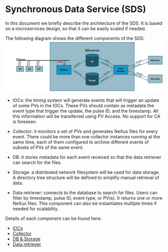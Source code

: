 # Synchronous Data Service (SDS)

In this document we briefly describe the architecture of the SDS. It is based on a microservices design, so that it can be easily scaled if needed.

The following diagram shows the different components of the SDS:
![Architecture diagram](SDS.png)

- IOCs: the timing system will generate events that will trigger an update of some PVs in the IOCs. These PVs should contain as metadata the event type that trigger the update, the pulse ID, and the timestamp. All this information will be transferred using PV Access. No support for CA is foreseen.

- Collector: it monitors a set of PVs and generates NeXus files for every event. There could be more than one collector instances running at the same time, each of them configured to archive different events of subsets of PVs of the same event.

- DB: it stores metadata for each event received so that the data retriever can search for the files.

- Storage: a distributed network filesystem will be used for data storage. A directory tree structure will be defined to simplify manual retrieval of data.

- Data retriever: connects to the database to search for files. Users can filter by timestamp, pulse ID, event type, or PV(s). It returns one or more NeXus files. This component can also be instantiates multiple times if needed for scalability.

Details of each component can be found here:
- [IOCs](ioc.md)
- [Collector](collector.md)
- [DB & Storage](storage.md)
- [Data retriever](retriever.md)